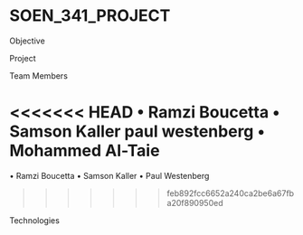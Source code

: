 # SOEN_341_PROJECT

Objective

Project

Team Members

<<<<<<< HEAD
• Ramzi Boucetta
• Samson Kaller
paul westenberg
• Mohammed Al-Taie
=======
 • Ramzi Boucetta
 • Samson Kaller
 • Paul Westenberg

>>>>>>> feb892fcc6652a240ca2be6a67fba20f890950ed

Technologies
